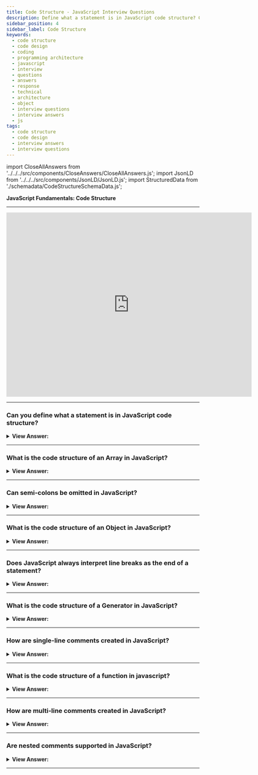 ```yaml
---
title: Code Structure - JavaScript Interview Questions
description: Define what a statement is in JavaScript code structure? Can semi-colons be omitted in JavaScript? | Frontend Developer Interview Questions & Answers
sidebar_position: 4
sidebar_label: Code Structure
keywords:
  - code structure
  - code design
  - coding
  - programming architecture
  - javascript
  - interview
  - questions
  - answers
  - response
  - technical
  - architecture
  - object
  - interview questions
  - interview answers
  - js
tags:
  - code structure
  - code design
  - interview answers
  - interview questions
---
```


import CloseAllAnswers from '../../../src/components/CloseAnswers/CloseAllAnswers.js';
import JsonLD from '../../../src/components/JsonLD/JsonLD.js';
import StructuredData from './schemadata/CodeStructureSchemaData.js';

<JsonLD data={StructuredData} />

<head>
  <title>Code Structure | JavaScript Frontend Phone Interview Answers</title>
</head>

**JavaScript Fundamentals: Code Structure**

---

<div class='videoWrapper'>
<iframe
    width="640"
    height="480"
    src="https://www.youtube.com/embed/UImuBn5025U"
    frameborder="0"
    allow="autoplay; encrypted-media"
    allowfullscreen
>
</iframe>
</div>

---

<CloseAllAnswers />

### Can you define what a statement is in JavaScript code structure?

<details>
  <summary><strong>View Answer:</strong></summary>
  <div>
  <div><strong>Interview Response:</strong> A statement in JavaScript is a single, standalone instruction that performs a specific action or computation within a program.
  </div><br />
  <div><strong>Technical Response:</strong> Statements are used in JavaScript to control the flow of the program. In contrast to properties, methods, and events fundamentally tied to the object that owns them, statements behave independently of any JavaScript object.
  </div><br />
  <div><strong className="codeExample">Code Example:</strong><br /><br />
  
 <div></div>

```javascript
// This is a single statement
alert('Hello');

// This is a set of statements
alert('Hello');
alert('World');

// Set of statements on separate lines (recommended)
alert('Hello');

alert('World');
```

  </div>
  </div>
</details>

---

### What is the code structure of an Array in JavaScript?

<details>
  <summary><strong>View Answer:</strong></summary>
  <div>
  <div><strong>Interview Response:</strong> In JavaScript, an array is defined using square brackets and consists of comma-separated values. Array elements can be of any data type.</div>
  </div><br/>
</details>

---

### Can semi-colons be omitted in JavaScript?

<details>
  <summary><strong>View Answer:</strong></summary>
  <div>
  <div><strong>Interview Response:</strong> Semicolons can be omitted in JavaScript, but it is generally recommended to include them for better code readability and to avoid unexpected behaviors.
</div><br />
  <div><strong>Technical Response:</strong> Yes, but it is not considered good code etiquette and should not be done. JavaScript interprets the line break as an “implicit” semi-colon, and this behavior is called an automatic semi-colon insertion.
  </div><br />
  <div><strong className="codeExample">Code Example:</strong><br /><br />
  
  <div></div>

```javascript
// Missing semi-colon (;) (note the missing semi-colon)

// alert('Hello') <--

// correct implementation
alert('JavaScript');
```

  </div>
  </div>
</details>

---

### What is the code structure of an Object in JavaScript?

<details>
  <summary><strong>View Answer:</strong></summary>
  <div>
  <div><strong>Interview Response:</strong> In JavaScript, an object is defined using curly braces and consists of key-value pairs separated by commas. Methods can be added using functions as values.</div><br />
  <div><strong className="codeExample">Code Example:</strong><br /><br />

  <div></div>

```js
let person = {
  name: "John",
  age: 30,
  greet: function() {
    console.log("Hello!");
  }
};
```

  </div>
  </div>
</details>

---

### Does JavaScript always interpret line breaks as the end of a statement?

<details>
  <summary><strong>View Answer:</strong></summary>
  <div>
  <div><strong>Interview Response:</strong> No, JavaScript does not always interpret line breaks as the end of a statement. This is because JavaScript uses a semicolon (;) to indicate the end of a statement, and a line break is not always equivalent to a semicolon.</div><br />
  <div><strong>Technical Response:</strong> There are cases when a newline does not mean a semi-colon and may result in an error. The recommendation is to put semi-colons between statements even if newlines separate them. The JavaScript community widely adopts this rule.
  </div><br />
  <div><strong className="codeExample">Code Example:</strong><br /><br />
  
  <div></div>

```javascript
// This will work…
alert(3 + 1 + 2);

// This will result in an error…
alert('There will be an error') // No semi-colon
  [(1, 2)].forEach(alert); // results in an error

// But everything is fine again if we add a semicolon after alert:
alert('All fine now'); // uses a semi-colon alerts All fine now

[1, 2].forEach(alert); // alerts 1 and then 2
```

  </div>
  </div>
</details>

---

### What is the code structure of a Generator in JavaScript?

<details>
  <summary><strong>View Answer:</strong></summary>
  <div>
  <div><strong>Interview Response:</strong> In JavaScript, a generator function is defined using the function asterisks syntax and yields values using the yield keyword within the function body.</div><br />
  <div><strong className="codeExample">Code Example:</strong><br /><br />

  <div></div>

```js
function* numberGenerator() {
  yield 1;
  yield 2;
  yield 3;
}

// Creating an instance of the generator
const generator = numberGenerator();

// Using the generator to produce values
console.log(generator.next().value); // Output: 1
console.log(generator.next().value); // Output: 2
console.log(generator.next().value); // Output: 3
console.log(generator.next().value); // Output: undefined
```

  </div>
  </div>
</details>

---

### How are single-line comments created in JavaScript?

<details>
  <summary><strong>View Answer:</strong></summary>
  <div>
  <div><strong>Interview Response:</strong> In JavaScript, single-line comments can be created by using the double forward slash <strong>(//)</strong> followed by the comment text. The text following the double forward slash will be ignored by the JavaScript interpreter and will not be executed.</div>
  </div><br />
  <div><strong className="codeExample">Code Example:</strong><br /><br />

  <div></div>

```javascript
// This comment occupies a line of its own.
alert('Hello');

alert('JavaScript'); // This comment follows the statement
```

  </div>
</details>

---

### What is the code structure of a function in javascript?

<details>
  <summary><strong>View Answer:</strong></summary>
  <div>
  <div><strong>Interview Response:</strong> A JavaScript function consists of a function keyword, a function name, optional parameters enclosed in parentheses, and function code enclosed in curly braces.</div><br />
  <div><strong className="codeExample">Code Example:</strong><br /><br />

  <div></div>

Here's an example:

```javascript
function greet(name) {
  console.log("Hello, " + name + "!");
}

// Invoking the function
greet("John"); // Output: Hello, John!
```

In this example, `greet` is a function that takes a parameter `name` and logs a greeting message to the console. When the function is invoked with an argument ("John" in this case), it executes the code inside the function body, which produces the desired output.

Functions in JavaScript can also have a return statement to provide a value back to the caller. Here's an example:

```javascript
function add(a, b) {
  return a + b;
}

// Invoking the function and storing the result
let sum = add(5, 3);
console.log(sum); // Output: 8
```

In this case, the `add` function takes two parameters `a` and `b`, performs the addition operation, and returns the result. The returned value is then assigned to the variable `sum` and printed to the console.

  </div>
  </div>
</details>

---

### How are multi-line comments created in JavaScript?

<details>
  <summary><strong>View Answer:</strong></summary>
  <div>
  <div><strong>Interview Response:</strong> Multiline comments start with a forward slash and an asterisk <strong>/*</strong> and end with an asterisk and a forward slash <strong>*/</strong>.</div>
  </div><br />
  <div><strong className="codeExample">Code Example:</strong><br /><br />
  
  <div></div>

```javascript
/*
This is a multi-line comment.
It can span across multiple lines.
It is commonly used for documenting code or temporarily disabling code blocks.
*/

console.log("Hello, JavaScript!");
```

  </div>
</details>

---

### Are nested comments supported in JavaScript?

<details>
  <summary><strong>View Answer:</strong></summary>
  <div>
  <div><strong>Interview Response:</strong> No, nested comments are not supported. It results in a syntax error.</div>
  </div><br />
  <div><strong className="codeExample">Code Example:</strong><br /><br />
  
  <div></div>

```javascript
/*
  /* nested comment ?!? */
  This is a comment continued <- returns a syntax error
*/ error
console.log( 'Oh no, Mr. Bill...' );
```

  </div>
</details>

---
